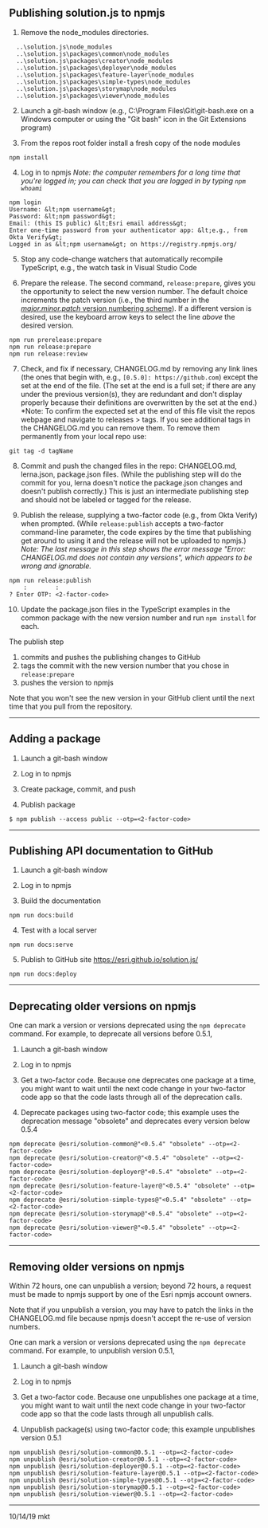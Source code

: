 ## Publishing solution.js to npmjs

1. Remove the node_modules directories.
```
  ..\solution.js\node_modules
  ..\solution.js\packages\common\node_modules
  ..\solution.js\packages\creator\node_modules
  ..\solution.js\packages\deployer\node_modules
  ..\solution.js\packages\feature-layer\node_modules
  ..\solution.js\packages\simple-types\node_modules
  ..\solution.js\packages\storymap\node_modules
  ..\solution.js\packages\viewer\node_modules
 ```

2. Launch a git-bash window (e.g., C:\Program Files\Git\git-bash.exe on a Windows computer or using the "Git bash" icon in the Git Extensions program)

3. From the repos root folder install a fresh copy of the node modules
```
npm install
```

4. Log in to npmjs
*Note: the computer remembers for a long time that you're logged in; you can check that you are logged in by typing `npm whoami`*
```
npm login
Username: &lt;npm username&gt;
Password: &lt;npm password&gt;
Email: (this IS public) &lt;Esri email address&gt;
Enter one-time password from your authenticator app: &lt;e.g., from Okta Verify&gt;
Logged in as &lt;npm username&gt; on https://registry.npmjs.org/
```

5. Stop any code-change watchers that automatically recompile TypeScript, e.g., the watch task in Visual Studio Code

6. Prepare the release.
The second command, `release:prepare`, gives you the opportunity to select the new version number. The default choice increments the patch version (i.e., the third number in the [*major.minor.patch* version numbering scheme](https://semver.org/)). If a different version is desired, use the keyboard arrow keys to select the line *above* the desired version.
```
npm run prerelease:prepare
npm run release:prepare
npm run release:review
```

7. Check, and fix if necessary, CHANGELOG.md by removing any link lines (the ones that begin with, e.g., `[0.5.0]: https://github.com`) except the set at the end of the file. (The set at the end is a full set; if there are any under the previous version(s), they are redundant and don't display properly because their definitions are overwritten by the set at the end.)
*Note: To confirm the expected set at the end of this file visit the repos webpage and navigate to releases > tags. If you see additional tags in the CHANGELOG.md you can remove them. To remove them permanently from your local repo use:
```
git tag -d tagName
```

8. Commit and push the changed files in the repo: CHANGELOG.md, lerna.json, package.json files. (While the publishing step will do the commit for you, lerna doesn't notice the package.json changes and doesn't publish correctly.) This is just an intermediate publishing step and should not be labeled or tagged for the release.

9. Publish the release, supplying a two-factor code (e.g., from Okta Verify) when prompted. (While `release:publish` accepts a two-factor command-line parameter, the code expires by the time that publishing get around to using it and the release will not be uploaded to npmjs.)
*Note: The last message in this step shows the error message "Error: CHANGELOG.md does not contain any versions", which appears to be wrong and ignorable.*
```
npm run release:publish
    :        :
? Enter OTP: <2-factor-code>
```

10. Update the package.json files in the TypeScript examples in the common package with the new version number and run `npm install` for each.

The publish step
1. commits and pushes the publishing changes to GitHub
2. tags the commit with the new version number that you chose in `release:prepare`
3. pushes the version to npmjs

Note that you won't see the new version in your GitHub client until the next time that you pull from the repository.

---

## Adding a package

1. Launch a git-bash window

2. Log in to npmjs

3. Create package, commit, and push

4. Publish package
```
$ npm publish --access public --otp=<2-factor-code>
```

---

## Publishing API documentation to GitHub

1. Launch a git-bash window

2. Log in to npmjs

3. Build the documentation
```
npm run docs:build
```

4. Test with a local server
```
npm run docs:serve
```

5. Publish to GitHub site https://esri.github.io/solution.js/
```
npm run docs:deploy
```

---

## Deprecating older versions on npmjs

One can mark a version or versions deprecated using the `npm deprecate` command. For example, to deprecate all versions before 0.5.1,

1. Launch a git-bash window

2. Log in to npmjs

3. Get a two-factor code. Because one deprecates one package at a time, you might want to wait until the next code change in your two-factor code app so that the code lasts through all of the deprecation calls.

4. Deprecate packages using two-factor code; this example uses the deprecation message "obsolete" and deprecates every version below 0.5.4
```
npm deprecate @esri/solution-common@"<0.5.4" "obsolete" --otp=<2-factor-code>
npm deprecate @esri/solution-creator@"<0.5.4" "obsolete" --otp=<2-factor-code>
npm deprecate @esri/solution-deployer@"<0.5.4" "obsolete" --otp=<2-factor-code>
npm deprecate @esri/solution-feature-layer@"<0.5.4" "obsolete" --otp=<2-factor-code>
npm deprecate @esri/solution-simple-types@"<0.5.4" "obsolete" --otp=<2-factor-code>
npm deprecate @esri/solution-storymap@"<0.5.4" "obsolete" --otp=<2-factor-code>
npm deprecate @esri/solution-viewer@"<0.5.4" "obsolete" --otp=<2-factor-code>
```

---

## Removing older versions on npmjs

Within 72 hours, one can unpublish a version; beyond 72 hours, a request must be made to npmjs support by one of the Esri npmjs account owners.

Note that if you unpublish a version, you may have to patch the links in the CHANGELOG.md file because npmjs doesn't accept the re-use of version numbers.

One can mark a version or versions deprecated using the `npm deprecate` command. For example, to unpublish version 0.5.1,

1. Launch a git-bash window

2. Log in to npmjs

3. Get a two-factor code. Because one unpublishes one package at a time, you might want to wait until the next code change in your two-factor code app so that the code lasts through all unpublish calls.

4. Unpublish package(s) using two-factor code; this example unpublishes version 0.5.1
```
npm unpublish @esri/solution-common@0.5.1 --otp=<2-factor-code>
npm unpublish @esri/solution-creator@0.5.1 --otp=<2-factor-code>
npm unpublish @esri/solution-deployer@0.5.1 --otp=<2-factor-code>
npm unpublish @esri/solution-feature-layer@0.5.1 --otp=<2-factor-code>
npm unpublish @esri/solution-simple-types@0.5.1 --otp=<2-factor-code>
npm unpublish @esri/solution-storymap@0.5.1 --otp=<2-factor-code>
npm unpublish @esri/solution-viewer@0.5.1 --otp=<2-factor-code>
```

---
10/14/19 mkt
